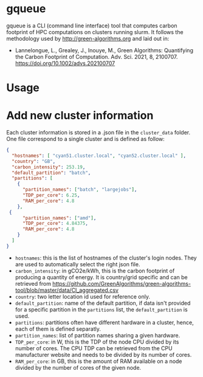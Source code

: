 # gqueue

gqueue is a CLI (command line interface) tool that computes carbon footprint of HPC computations on clusters running slurm. 
It follows the methodology used by http://green-algorithms.org and laid out in:
 - Lannelongue, L., Grealey, J., Inouye, M., Green Algorithms: Quantifying the Carbon Footprint of Computation. Adv. Sci. 2021, 8, 2100707. https://doi.org/10.1002/advs.202100707 


# Usage


# Add new cluster information
Each cluster information is stored in a .json file in the `cluster_data` folder. One file correspond to a single cluster and is defined as follow:

```json
{
  "hostnames": [ "cyan51.cluster.local", "cyan52.cluster.local" ],
  "country": "GB",
  "carbon_intensity": 253.19,
  "default_partition": "batch",
  "partitions": [
    {
      "partition_names": ["batch", "largejobs"],
      "TDP_per_core": 6.25,
      "RAM_per_core": 4.8
    },
 {
      "partition_names": ["amd"],
      "TDP_per_core": 4.84375,
      "RAM_per_core": 4.8
    }
  ]
}
```
- `hostnames`: this is the list of hostnames of the cluster's login nodes. They are used to automatically select the right json file.
- `carbon_intensity`: in gCO2e/kWh, this is the carbon footprint of producing a quantity of energy. It is country/grid specific and can be retrieved from https://github.com/GreenAlgorithms/green-algorithms-tool/blob/master/data/CI_aggregated.csv
- `country`: two letter location id used for reference only.
- `default_partition`: name of the default partition, if data isn't provided for a specific partition in the `partitions` list, the `default_partition` is used.
- `partitions`: partitions often have different hardware in a cluster, hence, each of them is defined separatly.
 - `partition_names`: list of partition names sharing a given hardware.
 - `TDP_per_core`: in W, this is the TDP of the node CPU divided by its number of cores. The CPU TDP can be retrieved from the CPU manufacturer website and needs to be divided by its number of cores.
 - `RAM_per_core`: in GB, this is the amount of RAM available on a node divided by the number of cores of the given node. 
